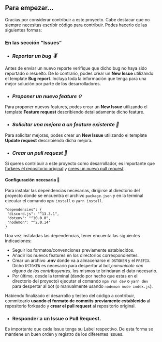 ## Para empezar...
Gracias por considerar contribuir a este proyecto. Cabe destacar que no siempre necesitas escribir código para contribuir. Podes hacerlo de las siguientes formas:

### En las sección "Issues"

- ### *Reportar un bug 🪳*
Antes de enviar un nuevo reporte verifique que dicho bug no haya sido reportado o resuelto. De lo contrario, podes crear un **New Issue** utilizando el template **Bug report**. Incluya toda la información que tenga para una mejor solución por parte de los desarrolladores.

- ### *Proponer un nuevo feature 💡*
Para proponer nuevos features, podes crear un **New Issue** utilizando el template **Feature request** describiendo detalladamente dicho feature.

- ### *Solicitar una mejora a un feature existente 🦾*
Para solicitar mejoras, podes crear un **New Issue** utilizando el template **Update request** describiendo dicha mejora.
 
- ### *Crear un pull request 🚀*
Si queres contribuir a este proyecto como desarrollador, es importante que [forkees el repositorio original](https://github.com/apx-bot-team/apx-bot/fork) y [crees un nuevo pull request](https://github.com/apx-bot-team/apx-bot/compare).

#### Configuración necesaria 🔧
Para instalar las dependencias necesarias, dirigirse al directorio del proyecto donde se encuentra el archivo `package.json` y en la terminal ejecutar el comando ```npm install``` o ```yarn install```.

```
"dependencies": {
 "discord.js": "^13.3.1",
 "dotenv": "^10.0.0",
 "nodemon": "^2.0.14"
}
```

Una vez instaladas las dependencias, tener encuenta las siguientes indicaciones:
- Seguir los formatos/convenciones previamente establecidos.
- Añadir los nuevos features en los directorios correspondientes.
- Crear un archivo **.env** donde va a almacenarse el `DSTOKEN` y el `PREFIX`. Dicho `DSTOKEN` es necesario para despertar al bot,*comunicate con alguno de los contribuyentes*, los mismos te brindaran el dato necesario.
- Por último, desde la terminal (dando por hecho que estas en el directorio del proyecto) ejecutar el comando `npm run dev` o `yarn dev` para despertar al bot (o manualmente usando `nodemon node index.js`).

Habiendo finalizado el desarrollo y testeo del código a contribuir, commitearlo **usando el formato de commits previamente establecido** al repositorio forkeado y **crear el pull request** al repositorio original.

- ### Responder a un **Issue** o **Pull Request**.

Es importante que cada Issue tenga su Label respectivo. De esta forma se mantiene un buen orden y registro de los diferentes Issues.
